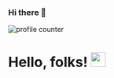 ### Hi there 👋

![profile counter](https://komarev.com/ghpvc/?username=ffrezende&color=brightgreen)
# Hello, folks! <img src="https://raw.githubusercontent.com/MartinHeinz/MartinHeinz/master/wave.gif" width="30px">

<br />

<!--
**ffrezende/ffrezende** is a ✨ _special_ ✨ repository because its `README.md` (this file) appears on your GitHub profile.

Here are some ideas to get you started:

- 🔭 I’m currently working on ...
- 🌱 I’m currently learning ...
- 👯 I’m looking to collaborate on ...
- 🤔 I’m looking for help with ...
- 💬 Ask me about ...
- 📫 How to reach me: ...
- 😄 Pronouns: ...
- ⚡ Fun fact: ...
-->
